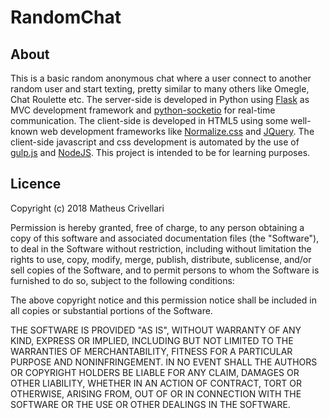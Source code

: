 # RandomChat
## About
This is a basic random anonymous chat where a user connect to another random user and start texting, pretty similar to many others like Omegle, Chat Roulette etc.
The server-side is developed in Python using [Flask](http://flask.pocoo.org/) as MVC development framework and [python-socketio](http://python-socketio.readthedocs.io/en/latest/) for real-time communication.
The client-side is developed in HTML5 using some well-known web development frameworks like [Normalize.css](https://necolas.github.io/normalize.css/) and [JQuery](https://jquery.com/). The client-side javascript and css development is automated by the use of [gulp.js](https://gulpjs.com/) and [NodeJS](https://nodejs.org/en/).
This project is intended to be for learning purposes.

## Licence
Copyright (c) 2018 Matheus Crivellari

Permission is hereby granted, free of charge, to any person obtaining a copy of this software and associated documentation files (the "Software"), to deal in the Software without restriction, including without limitation the rights to use, copy, modify, merge, publish, distribute, sublicense, and/or sell copies of the Software, and to permit persons to whom the Software is furnished to do so, subject to the following conditions:

The above copyright notice and this permission notice shall be included in all copies or substantial portions of the Software.

THE SOFTWARE IS PROVIDED "AS IS", WITHOUT WARRANTY OF ANY KIND, EXPRESS OR IMPLIED, INCLUDING BUT NOT LIMITED TO THE WARRANTIES OF MERCHANTABILITY, FITNESS FOR A PARTICULAR PURPOSE AND NONINFRINGEMENT. IN NO EVENT SHALL THE AUTHORS OR COPYRIGHT HOLDERS BE LIABLE FOR ANY CLAIM, DAMAGES OR OTHER LIABILITY, WHETHER IN AN ACTION OF CONTRACT, TORT OR OTHERWISE, ARISING FROM, OUT OF OR IN CONNECTION WITH THE SOFTWARE OR THE USE OR OTHER DEALINGS IN THE SOFTWARE.